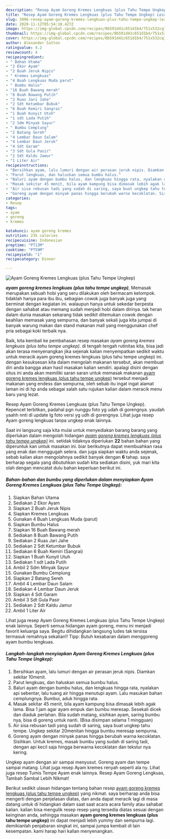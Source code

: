 ```yaml
---
description: "Resep Ayam Goreng Kremes Lengkuas (plus Tahu Tempe Ungkep) Lezat"
title: "Resep Ayam Goreng Kremes Lengkuas (plus Tahu Tempe Ungkep) Lezat"
slug: 3096-resep-ayam-goreng-kremes-lengkuas-plus-tahu-tempe-ungkep-lezat
date: 2020-11-12T05:54:18.427Z
image: https://img-global.cpcdn.com/recipes/0b591d41c651d1b4/751x532cq70/ayam-goreng-kremes-lengkuas-plus-tahu-tempe-ungkep-foto-resep-utama.jpg
thumbnail: https://img-global.cpcdn.com/recipes/0b591d41c651d1b4/751x532cq70/ayam-goreng-kremes-lengkuas-plus-tahu-tempe-ungkep-foto-resep-utama.jpg
cover: https://img-global.cpcdn.com/recipes/0b591d41c651d1b4/751x532cq70/ayam-goreng-kremes-lengkuas-plus-tahu-tempe-ungkep-foto-resep-utama.jpg
author: Alexander Sutton
ratingvalue: 4.2
reviewcount: 4
recipeingredient:
- " Bahan Utama"
- "2 Ekor Ayam"
- "2 Buah Jeruk Nipis"
- " Kremes Lengkuas"
- "4 Buah Lengkuas Muda parut"
- " Bumbu Halus"
- "16 Buah Bawang merah"
- "8 Buah Bawang Putih"
- "2 Ruas Jari Jahe"
- "2 Sdt Ketumbar Bubuk"
- "6 Buah Kemiri Sangrai"
- "1 Buah Kunyit Utuh"
- "1 sdt Lada Putih"
- "2 Sdm Minyak Sayur"
- " Bumbu Cemplung"
- "2 Batang Sereh"
- "4 Lembar Daun Salam"
- "4 Lembar Daun Jeruk"
- "4 Sdt Garam"
- "3 Sdt Gula Pasir"
- "2 Sdt Kaldu Jamur"
- "1 Liter Air"
recipeinstructions:
- "Bersihkan ayam, lalu lumuri dengan air perasan jeruk nipis. Diamkan sekitar 10menit."
- "Parut lengkuas, dan haluskan semua bumbu halus."
- "Baluri ayam dengan bumbu halus, dan lengkuas hingga rata, nyalakan api sebentar, lalu tuang air hingga menutupi ayam. Lalu masukan bahan cemplungnya. Bumbui, aduk hingga rata."
- "Masak sekitar 45 menit, bila ayam kampung bisa dimasak lebih agak lama. Bisa 1 jam agar ayam empuk dan bumbu meresap. Sesekali dicek dan diaduk perlahan. Bila sudah matang, sisihkan ayam, saring bumbu nya, bisa di goreng untuk nanti. (Bisa disimpan selama 1 mingguan)"
- "Air sisa rebusan tadi yang sudah di saring, saya buat ungkep tahu tempe. Ungkep sekitar 20menitan hingga bumbu meresap sempurna."
- "Goreng ayam dengan minyak panas hingga berubah warna kecoklatan. Sisihkan. Untuk kremes, masak bumbu yang sudah di saring tadi, dengan api kecil saja hingga berwarna kecoklatan dan tekstur nya kering."
categories:
- Resep
tags:
- ayam
- goreng
- kremes

katakunci: ayam goreng kremes 
nutrition: 235 calories
recipecuisine: Indonesian
preptime: "PT13M"
cooktime: "PT59M"
recipeyield: "1"
recipecategory: Dinner

---
```



![Ayam Goreng Kremes Lengkuas (plus Tahu Tempe Ungkep)](https://img-global.cpcdn.com/recipes/0b591d41c651d1b4/751x532cq70/ayam-goreng-kremes-lengkuas-plus-tahu-tempe-ungkep-foto-resep-utama.jpg)

<b><i>ayam goreng kremes lengkuas (plus tahu tempe ungkep)</i></b>, Memasak merupakan sebuah hobi yang seru dilakukan oleh bermacam kelompok. tidaklah hanya para ibu ibu, sebagian cowok juga banyak juga yang berminat dengan kegiatan ini. walaupun hanya untuk sekedar berpesta dengan sahabat atau memang sudah menjadi hobi dalam dirinya. tak heran dalam dunia masakan sekarang tidak sedikit ditemukan cowok dengan keahlian memasak yang sempurna, dan banyak sekali juga kita jumpai di banyak warung makan dan stand makanan mall yang menggunakan chef pria sebagai koki terbaik nya.

Baik, kita kembali ke pembahasan resep masakan <i>ayam goreng kremes lengkuas (plus tahu tempe ungkep)</i>. di tengah tengah rutinitas kita, bisa jadi akan terasa menyenangkan jika sejenak kalian menyempatkan sedikit waktu untuk meracik ayam goreng kremes lengkuas (plus tahu tempe ungkep) ini. dengan kesuksesan kita dalam mengolah makanan tersebut, akan membuat diri anda bangga akan hasil masakan kalian sendiri. apalagi disini dengan situs ini anda akan memiliki saran saran untuk memasak makanan <u>ayam goreng kremes lengkuas (plus tahu tempe ungkep)</u> tersebut menjadi makanan yang endess dan sempurna, oleh sebab itu ingat ingat alamat laman ini di hp anda sebagai salah satu rujukan kalian dalam meracik menu baru yang lezat.

Resep Ayam Goreng Kremes Lengkuas (plus Tahu Tempe Ungkep). Kepencet terbitkan, padahal pgn nunggu foto yg udah di gorengnya. yaudah yaahh nnti di update lg foto versi yg udh di gorengnya. Lihat juga resep Ayam goreng lengkuas tanpa ungkep enak lainnya.


Saat ini langsung saja kita mulai untuk menyediakan barang barang yang diperlukan dalam mengolah hidangan <u><i>ayam goreng kremes lengkuas (plus tahu tempe ungkep)</i></u> ini. setidak tidaknya diperlukan <b>22</b> bahan bahan yang diperuntuk kan untuk masakan ini. biar berikutnya dapat membuahkan rasa yang enak dan menggugah selera. dan juga siapkan waktu anda sejenak, sebab kalian akan mengolahnya sedikit banyak dengan <b>6</b> tahap. saya berharap segala yang dibutuhkan sudah kita sediakan disini, yuk mari kita olah dengan mencatat dulu bahan keperluan berikut ini.

<!--inarticleads1-->

##### Bahan-bahan dan bumbu yang diperlukan dalam menyiapkan Ayam Goreng Kremes Lengkuas (plus Tahu Tempe Ungkep):

1. Siapkan  Bahan Utama
1. Sediakan 2 Ekor Ayam
1. Siapkan 2 Buah Jeruk Nipis
1. Siapkan  Kremes Lengkuas
1. Gunakan 4 Buah Lengkuas Muda (parut)
1. Siapkan  Bumbu Halus
1. Siapkan 16 Buah Bawang merah
1. Sediakan 8 Buah Bawang Putih
1. Sediakan 2 Ruas Jari Jahe
1. Sediakan 2 Sdt Ketumbar Bubuk
1. Sediakan 6 Buah Kemiri (Sangrai)
1. Siapkan 1 Buah Kunyit Utuh
1. Sediakan 1 sdt Lada Putih
1. Ambil 2 Sdm Minyak Sayur
1. Gunakan  Bumbu Cemplung
1. Siapkan 2 Batang Sereh
1. Ambil 4 Lembar Daun Salam
1. Sediakan 4 Lembar Daun Jeruk
1. Siapkan 4 Sdt Garam
1. Ambil 3 Sdt Gula Pasir
1. Sediakan 2 Sdt Kaldu Jamur
1. Ambil 1 Liter Air


Lihat juga resep Ayam Goreng Kremes Lengkuas (plus Tahu Tempe Ungkep) enak lainnya. Seperti semua hidangan ayam goreng, menu ini menjadi favorit keluarga saya. Begitu dihidangkan langsung ludes tak tersisa termasuk remahnya sekalian!! Tipp: Butuh kesabaran dalam menggoreng ayam bumbu lengkuas. 

<!--inarticleads2-->

##### Langkah-langkah menyiapkan Ayam Goreng Kremes Lengkuas (plus Tahu Tempe Ungkep):

1. Bersihkan ayam, lalu lumuri dengan air perasan jeruk nipis. Diamkan sekitar 10menit.
1. Parut lengkuas, dan haluskan semua bumbu halus.
1. Baluri ayam dengan bumbu halus, dan lengkuas hingga rata, nyalakan api sebentar, lalu tuang air hingga menutupi ayam. Lalu masukan bahan cemplungnya. Bumbui, aduk hingga rata.
1. Masak sekitar 45 menit, bila ayam kampung bisa dimasak lebih agak lama. Bisa 1 jam agar ayam empuk dan bumbu meresap. Sesekali dicek dan diaduk perlahan. Bila sudah matang, sisihkan ayam, saring bumbu nya, bisa di goreng untuk nanti. (Bisa disimpan selama 1 mingguan)
1. Air sisa rebusan tadi yang sudah di saring, saya buat ungkep tahu tempe. Ungkep sekitar 20menitan hingga bumbu meresap sempurna.
1. Goreng ayam dengan minyak panas hingga berubah warna kecoklatan. Sisihkan. Untuk kremes, masak bumbu yang sudah di saring tadi, dengan api kecil saja hingga berwarna kecoklatan dan tekstur nya kering.


Ungkep ayam dengan air sampai menyusut. Goreng ayam dan tempe sampai matang. Lihat juga resep Ayam kremes renyah seperti ala ny. Lihat juga resep Tumis Tempe Ayam enak lainnya. Resep Ayam Goreng Lengkuas, Tambah Sambal Lebih Nikmat! 

Berikut sedikit ulasan hidangan tentang bahan resep <u>ayam goreng kremes lengkuas (plus tahu tempe ungkep)</u> yang nikmat. saya berharap anda bisa mengerti dengan penjelasan diatas, dan anda dapat meracik lagi di masa datang untuk di hidangkan dalam saat saat acara acara family atau sahabat kalian. kalian bisa mengulik resep resep yang tersedia diatas sesuai dengan keinginan anda, sehingga masakan <b>ayam goreng kremes lengkuas (plus tahu tempe ungkep)</b> ini dapat menjadi lebih yummy dan sempurna lagi. demikianlah penjabaran singkat ini, sampai jumpa kembali di lain kesempatan. kami harap hari kalian menyenangkan.
